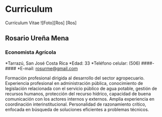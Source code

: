 # Curriculum
Currículum Vitae
![Foto][Ros]
[Ros]
## Rosario Ureña Mena
### Economista Agrícola
*Tarrazú, San José Costa Rica
*Edad: 33
*Teléfono celular: (506) ####-####
*E-mail: rosurme@gmail.com

Formación profesional dirigida al desarrollo del sector agropecuario. Experiencia profesional en administración pública, conocimiento de legislación relacionada con el servicio público de agua potable, gestión de recursos humanos, protección del recurso hídrico, capacidad de buena comunicación con los actores internos y externos. Amplia experiencia en coordinación interinstitucional. Personalidad de razonamiento crítico, enfocada en búsqueda de soluciones eficientes a problemas técnicos. 
